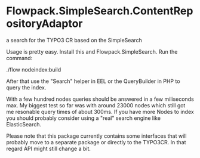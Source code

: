 Flowpack.SimpleSearch.ContentRepositoryAdaptor
==============================================

a search for the TYPO3 CR based on the SimpleSearch

Usage is pretty easy. Install this and Flowpack.SimpleSearch.
Run the command:

./flow nodeindex:build

After that use the "Search" helper in EEL or the QueryBuilder in PHP to query the index.

With a few hundred nodes queries should be answered in a few miliseconds max.
My biggest test so far was with around 23000 nodes which still got me resonable query times of about 300ms.
If you have more Nodes to index you should probably consider using a "real" search engine like ElasticSearch.

Please note that this package currently contains some interfaces that will probably move to a separate package or directly to the TYPO3CR. In that regard API might still change a bit.

